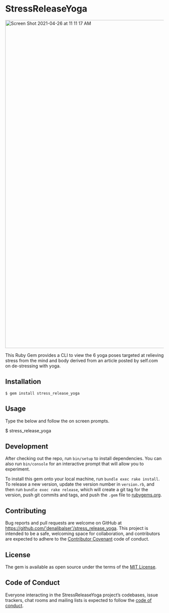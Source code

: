 # StressReleaseYoga

<img width="1043" alt="Screen Shot 2021-04-26 at 11 11 17 AM" src="https://user-images.githubusercontent.com/46694709/116123480-46df5c00-a680-11eb-9196-3fa1c6d564d5.png">

This Ruby Gem provides a CLI to view the 6 yoga poses targeted at relieving stress from the mind and body derived from an article posted by self.com on de-stressing with yoga. 

## Installation

    $ gem install stress_release_yoga

## Usage

Type the below and follow the on screen prompts.

$ stress_release_yoga

## Development

After checking out the repo, run `bin/setup` to install dependencies. You can also run `bin/console` for an interactive prompt that will allow you to experiment.

To install this gem onto your local machine, run `bundle exec rake install`. To release a new version, update the version number in `version.rb`, and then run `bundle exec rake release`, which will create a git tag for the version, push git commits and tags, and push the `.gem` file to [rubygems.org](https://rubygems.org).

## Contributing

Bug reports and pull requests are welcome on GitHub at https://github.com/'denalibalser'/stress_release_yoga. This project is intended to be a safe, welcoming space for collaboration, and contributors are expected to adhere to the [Contributor Covenant](http://contributor-covenant.org) code of conduct.

## License

The gem is available as open source under the terms of the [MIT License](https://opensource.org/licenses/MIT).

## Code of Conduct

Everyone interacting in the StressReleaseYoga project’s codebases, issue trackers, chat rooms and mailing lists is expected to follow the [code of conduct](https://github.com/'denalibalser'/stress_release_yoga/blob/master/CODE_OF_CONDUCT.md).

